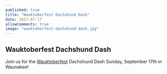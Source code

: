 ```yaml
---
published: true
title: "Wauktoberfest Dachshund Dash"
date: 2017-07-17
allowComments: true
image: "wauktoberfest-dachshund-dash.jpg"
---
```



## Wauktoberfest Dachshund Dash

﻿Join us for the [Wauktoberfest](http://wauktoberfest.com) Dachshund Dash Sunday, September 17th in Waunakee!
